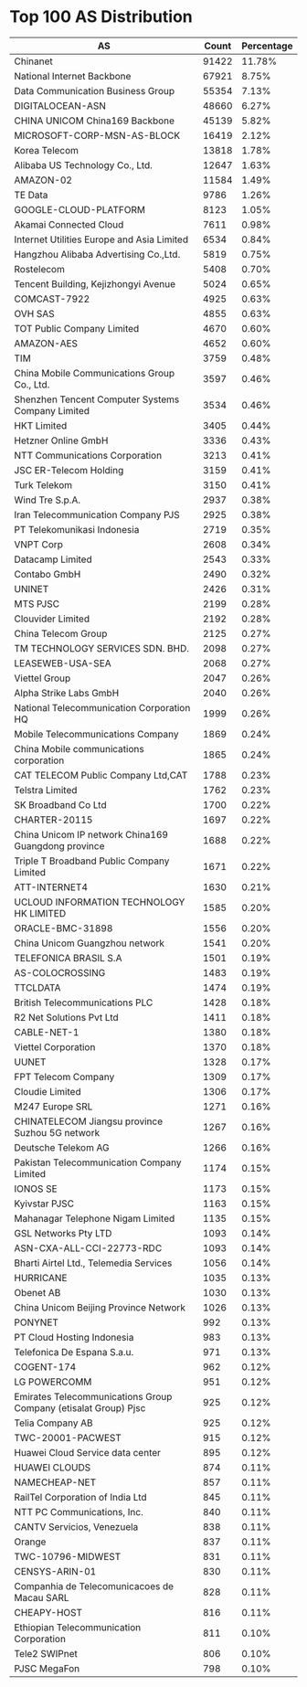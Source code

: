 # Top 100 AS Distribution
| AS | Count | Percentage |
|----|----|----|
| Chinanet | 91422 | 11.78% |
| National Internet Backbone | 67921 | 8.75% |
| Data Communication Business Group | 55354 | 7.13% |
| DIGITALOCEAN-ASN | 48660 | 6.27% |
| CHINA UNICOM China169 Backbone | 45139 | 5.82% |
| MICROSOFT-CORP-MSN-AS-BLOCK | 16419 | 2.12% |
| Korea Telecom | 13818 | 1.78% |
| Alibaba US Technology Co., Ltd. | 12647 | 1.63% |
| AMAZON-02 | 11584 | 1.49% |
| TE Data | 9786 | 1.26% |
| GOOGLE-CLOUD-PLATFORM | 8123 | 1.05% |
| Akamai Connected Cloud | 7611 | 0.98% |
| Internet Utilities Europe and Asia Limited | 6534 | 0.84% |
| Hangzhou Alibaba Advertising Co.,Ltd. | 5819 | 0.75% |
| Rostelecom | 5408 | 0.70% |
| Tencent Building, Kejizhongyi Avenue | 5024 | 0.65% |
| COMCAST-7922 | 4925 | 0.63% |
| OVH SAS | 4855 | 0.63% |
| TOT Public Company Limited | 4670 | 0.60% |
| AMAZON-AES | 4652 | 0.60% |
| TIM | 3759 | 0.48% |
| China Mobile Communications Group Co., Ltd. | 3597 | 0.46% |
| Shenzhen Tencent Computer Systems Company Limited | 3534 | 0.46% |
| HKT Limited | 3405 | 0.44% |
| Hetzner Online GmbH | 3336 | 0.43% |
| NTT Communications Corporation | 3213 | 0.41% |
| JSC ER-Telecom Holding | 3159 | 0.41% |
| Turk Telekom | 3150 | 0.41% |
| Wind Tre S.p.A. | 2937 | 0.38% |
| Iran Telecommunication Company PJS | 2925 | 0.38% |
| PT Telekomunikasi Indonesia | 2719 | 0.35% |
| VNPT Corp | 2608 | 0.34% |
| Datacamp Limited | 2543 | 0.33% |
| Contabo GmbH | 2490 | 0.32% |
| UNINET | 2426 | 0.31% |
| MTS PJSC | 2199 | 0.28% |
| Clouvider Limited | 2192 | 0.28% |
| China Telecom Group | 2125 | 0.27% |
| TM TECHNOLOGY SERVICES SDN. BHD. | 2098 | 0.27% |
| LEASEWEB-USA-SEA | 2068 | 0.27% |
| Viettel Group | 2047 | 0.26% |
| Alpha Strike Labs GmbH | 2040 | 0.26% |
| National Telecommunication Corporation HQ | 1999 | 0.26% |
| Mobile Telecommunications Company | 1869 | 0.24% |
| China Mobile communications corporation | 1865 | 0.24% |
| CAT TELECOM Public Company Ltd,CAT | 1788 | 0.23% |
| Telstra Limited | 1762 | 0.23% |
| SK Broadband Co Ltd | 1700 | 0.22% |
| CHARTER-20115 | 1697 | 0.22% |
| China Unicom IP network China169 Guangdong province | 1688 | 0.22% |
| Triple T Broadband Public Company Limited | 1671 | 0.22% |
| ATT-INTERNET4 | 1630 | 0.21% |
| UCLOUD INFORMATION TECHNOLOGY HK LIMITED | 1585 | 0.20% |
| ORACLE-BMC-31898 | 1556 | 0.20% |
| China Unicom Guangzhou network | 1541 | 0.20% |
| TELEFONICA BRASIL S.A | 1501 | 0.19% |
| AS-COLOCROSSING | 1483 | 0.19% |
| TTCLDATA | 1474 | 0.19% |
| British Telecommunications PLC | 1428 | 0.18% |
| R2 Net Solutions Pvt Ltd | 1411 | 0.18% |
| CABLE-NET-1 | 1380 | 0.18% |
| Viettel Corporation | 1370 | 0.18% |
| UUNET | 1328 | 0.17% |
| FPT Telecom Company | 1309 | 0.17% |
| Cloudie Limited | 1306 | 0.17% |
| M247 Europe SRL | 1271 | 0.16% |
| CHINATELECOM Jiangsu province Suzhou 5G network | 1267 | 0.16% |
| Deutsche Telekom AG | 1266 | 0.16% |
| Pakistan Telecommunication Company Limited | 1174 | 0.15% |
| IONOS SE | 1173 | 0.15% |
| Kyivstar PJSC | 1163 | 0.15% |
| Mahanagar Telephone Nigam Limited | 1135 | 0.15% |
| GSL Networks Pty LTD | 1093 | 0.14% |
| ASN-CXA-ALL-CCI-22773-RDC | 1093 | 0.14% |
| Bharti Airtel Ltd., Telemedia Services | 1056 | 0.14% |
| HURRICANE | 1035 | 0.13% |
| Obenet AB | 1030 | 0.13% |
| China Unicom Beijing Province Network | 1026 | 0.13% |
| PONYNET | 992 | 0.13% |
| PT Cloud Hosting Indonesia | 983 | 0.13% |
| Telefonica De Espana S.a.u. | 971 | 0.13% |
| COGENT-174 | 962 | 0.12% |
| LG POWERCOMM | 951 | 0.12% |
| Emirates Telecommunications Group Company (etisalat Group) Pjsc | 925 | 0.12% |
| Telia Company AB | 925 | 0.12% |
| TWC-20001-PACWEST | 915 | 0.12% |
| Huawei Cloud Service data center | 895 | 0.12% |
| HUAWEI CLOUDS | 874 | 0.11% |
| NAMECHEAP-NET | 857 | 0.11% |
| RailTel Corporation of India Ltd | 845 | 0.11% |
| NTT PC Communications, Inc. | 840 | 0.11% |
| CANTV Servicios, Venezuela | 838 | 0.11% |
| Orange | 837 | 0.11% |
| TWC-10796-MIDWEST | 831 | 0.11% |
| CENSYS-ARIN-01 | 830 | 0.11% |
| Companhia de Telecomunicacoes de Macau SARL | 828 | 0.11% |
| CHEAPY-HOST | 816 | 0.11% |
| Ethiopian Telecommunication Corporation | 811 | 0.10% |
| Tele2 SWIPnet | 806 | 0.10% |
| PJSC MegaFon | 798 | 0.10% |
